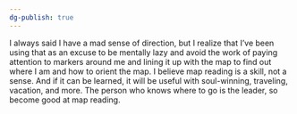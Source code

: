 ```yaml
---
dg-publish: true
---
```


I always said I have a mad sense of direction, but I realize that I’ve been using that as an excuse to be mentally lazy and avoid the work of paying attention to markers around me and lining it up with the map to find out where I am and how to orient the map. I believe map reading is a skill, not a sense. And if it can be learned, it will be useful with soul-winning, traveling, vacation, and more. The person who knows where to go is the leader, so become good at map reading.